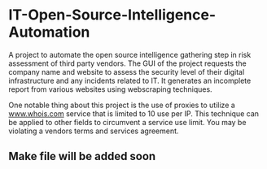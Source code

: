 # IT-Open-Source-Intelligence-Automation
A project to automate the open source intelligence gathering step in risk assessment of third party vendors. The GUI of the project requests the company name and website to assess the security level of their digital infrastructure and any incidents related to IT. It generates an incomplete report from various websites using webscraping techniques. 

One notable thing about this project is the use of proxies to utilize a www.whois.com service that is limited to 10 use per IP. This technique can be applied to other fields to circumvent a service use limit. You may be violating a vendors terms and services agreement.
## Make file will be added soon
